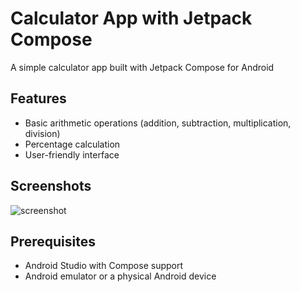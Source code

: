 # Calculator App with Jetpack Compose

A simple calculator app built with Jetpack Compose for Android

## Features

- Basic arithmetic operations (addition, subtraction, multiplication, division)
- Percentage calculation
- User-friendly interface

## Screenshots

![screenshot](https://github.com/Alfy456/ComposeCalculator/assets/97565103/5f4719c0-9b24-4707-9f5c-f17d3cf66efe)


## Prerequisites

- Android Studio with Compose support
- Android emulator or a physical Android device




